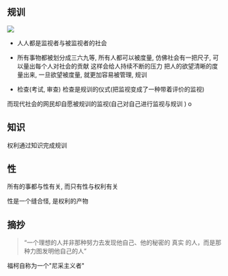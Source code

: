 ## 规训
![](https://picture-bed-1301848969.cos.ap-shanghai.myqcloud.com/20220527123437.png)




- 人人都是监视者与被监视者的社会

- 所有事物都被划分成三六九等, 所有人都可以被度量, 仿佛社会有一把尺子, 可以量出每个人对社会的贡献
这样会给人持续不断的压力
把人的欲望清晰的度量出来, 一旦欲望被度量, 就更加容易被管理, 规训

- 检查(考试, 审查)
检查是规训的仪式(把监视变成了一种带着评价的监视)



而现代社会的网民却自愿被规训的监视(自己对自己进行监视与规训 )
o

## 知识
权利通过知识完成规训

## 性
所有的事都与性有关, 而只有性与权利有关


性是一个缝合怪, 是权利的产物


## 摘抄
>“一个理想的人并非那种努力去发现他自己、他的秘密的 真实 的人，而是那种力图发明他自己的人”

福柯自称为一个"尼采主义者"